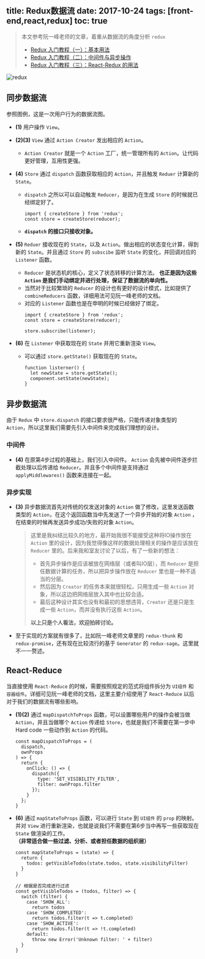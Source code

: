 title: Redux数据流
date: 2017-10-24
tags: [front-end,react,redux]
toc: true
---


> 本文参考阮一峰老师的文章，着重从数据流的角度分析 ```redux```
> + [Redux 入门教程（一）：基本用法](http://www.ruanyifeng.com/blog/2016/09/redux_tutorial_part_one_basic_usages.html)
> + [Redux 入门教程（二）：中间件与异步操作](http://www.ruanyifeng.com/blog/2016/09/redux_tutorial_part_two_async_operations.html)
> + [Redux 入门教程（三）：React-Redux 的用法](http://www.ruanyifeng.com/blog/2016/09/redux_tutorial_part_three_react-redux.html)

![redux](http://oj7mt8loy.bkt.clouddn.com/redux.png)

## 同步数据流
参照图例，这是一次用户行为的数据流图。
+ **(1)** 用户操作 ```View```。

+ **(2)(3)** ```View``` 通过 ```Action Creator``` 发出相应的 ```Action```。
  + ```Action Creator``` 就是一个 ```Action``` 工厂，统一管理所有的 ```Action```。让代码更好管理，互用性更强。
  
+ **(4)** ```Store``` 通过 ```dispatch``` 函数获取相应的 ```Action```，并且触发 ```Reduer``` 计算新的 ```State```。
  + ```dispatch``` 之所以可以自动触发 ```Reducer```，是因为在生成 ```Store``` 的时候就已经绑定好了。
    ```
    import { createStore } from 'redux';
    const store = createStore(reducer);
    ```
  + **```dispatch``` 的接口只接收对象。**
    
+ **(5)** ```Reduer``` 接收现在的 ```State```，以及 ```Action```。做出相应的状态变化计算，得到新的 ```State```。并且通过 ```Store``` 的 ```subscibe``` 监听 ```State``` 的变化，并回调对应的 ```Listener``` 函数。
  + ```Reducer``` 是状态机的核心，定义了状态转移的计算方法。 **也正是因为这些 ```Action``` 是我们手动绑定并进行处理，保证了数据流的单向性。**
  + 当然对于比较繁琐的 ```Reducer``` 的设计也有更好的设计模式，比如提供了 ```combineReducers``` 函数，详细用法可见阮一峰老师的文档。
  + 对应的 ```Listener``` 函数也是在申明的时候已经做好了绑定。
      ```
      import { createStore } from 'redux';
      const store = createStore(reducer);
      
      store.subscribe(listener);
      ```

+ **(6)** 在 ```Listener``` 中获取现在的 ```State``` 并用它重新渲染 ```View```。
  + 可以通过 ```store.getState()``` 获取现在的 ```State```。
    ```
    function listerner() {
      let newState = store.getState();
      component.setState(newState);   
    }
    ```
## 异步数据流
由于 ```Redux``` 中 ```store.dispatch``` 的接口要求很严格，只能传递对象类型的 ```Action```，所以这里我们需要先引入中间件来完成我们理想的设计。

### 中间件

+ **(4)** 在原第4步过程的基础上，我们引入中间件。 ```Action``` 会先被中间件逐步拦截处理以后传递给 ```Reducer```。并且多个中间件是支持通过 ```applyMiddlewares()``` 函数来连接在一起。

### 异步实现

+ **(3)** 异步数据流首先对传统的仅发送对象的 ```Action``` 做了修改，这里发送函数类型的 ```Action```，在这个返回函数当中先发送了一个异步开始的对象 ```Action``` ，在结束的时候再发送异步成功/失败的对象 ```Action```。
  > 这里是我纠结比较久的地方，最开始我很不能接受这种将IO操作放在 ```Action``` 里的设计，因为我觉得像这样的数据处理相关的操作是应该放在 ```Reducer``` 里的。后来我和室友讨论了以后，有了一些新的想法：
  > + 首先异步操作是应该被放在网络层（或者叫IO层），而 ```Reducer``` 是担任数据计算的任务，所以把异步操作放在 ```Reducer``` 里也是一种不适当的分层。
  > + 然后因为 ```Creator``` 的任务本来就很轻松，只用生成一些 ```Action``` 对象，所以这边把网络层放入其中也比较合适。
  > + 最后这种设计其实也没有和最初的思想违背，```Creator``` 还是只是生成一些 ```Action```，而并没有执行这些 ```Action```。
  >
  > **以上只是个人看法，欢迎拍砖讨论。**

+ 至于实现的方案就有很多了，比如阮一峰老师文章里的 ```redux-thunk``` 和 ```redux-promise```，还有现在比较流行的基于 ```Generator``` 的 ```redux-sage```。这里就不一一赘述。

## React-Reduce
当直接使用 ```React-Reduce``` 的时候，需要按照规定的范式将组件拆分为 ```UI组件``` 和 ```容器组件```。详细可见阮一峰老师的文档，这里主要介绍使用了 ```React-Reduce``` 以后对于我们的数据流有哪些影响。

+ **(1)(2)** 通过 ```mapDispatchToProps``` 函数，可以设置哪些用户的操作会被当做 ```Action```，并且当做哪个 ```Action``` 传递给 ```Store```，也就是我们不需要在第一步中 Hard code 一些动作到 ```Action``` 的代码。

  ```
  const mapDispatchToProps = (
    dispatch,
    ownProps
  ) => {
    return {
      onClick: () => {
        dispatch({
          type: 'SET_VISIBILITY_FILTER',
          filter: ownProps.filter
        });
      }
    };
  }
  ```

+ **(6)** 通过 ```mapStateToProps``` 函数，可以进行 ```State``` 到 ```UI组件``` 的 ```prop``` 的映射。并对 ```View``` 进行重新渲染，也就是说我们不需要在第6步当中再写一些获取现在 ```State``` 做渲染的工作。**（非常适合做一些过滤、分析、或者担任数据的组织层）**

  ```
  const mapStateToProps = (state) => {
    return {
      todos: getVisibleTodos(state.todos, state.visibilityFilter)
    }
  }
  ```
  
  ```
  // 根据是否完成进行过滤
  const getVisibleTodos = (todos, filter) => {
    switch (filter) {
      case 'SHOW_ALL':
        return todos
      case 'SHOW_COMPLETED':
        return todos.filter(t => t.completed)
      case 'SHOW_ACTIVE':
        return todos.filter(t => !t.completed)
      default:
        throw new Error('Unknown filter: ' + filter)
    }
  }
  ```
